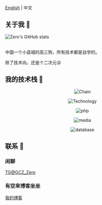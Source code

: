 <!--切换语言-->

[English](https://github.com/Groupguanfang/groupguanfang/blob/main/EN_US.md)
|
中文

## 关于我 🌈
![Zero's GitHub stats](https://github-readme-stats.vercel.app/api?username=Groupguanfang&show_icons=true&theme=radical)  
<br>

中国一个小县城的高三狗，所有技术都是自学的。

除了技术向，还是个二次元😜

## 我的技术栈 📲

<div align="center">

![Chain](https://skillicons.dev/icons?perline=5&i=git,github)

![Technology](https://skillicons.dev/icons?perline=5&i=typescript,javascript,jquery,html,css,md,vue,react,nest,nextjs,nuxtjs,webpack,babel,vite,prisma,sequelize)

![php](https://skillicons.dev/icons?perline=5&i=php,wordpress)

![media](https://skillicons.dev/icons?perline=4&i=ps,pr,ai,an,figma)

![database](https://skillicons.dev/icons?perline=3&i=mysql,mongodb,redis)

</div>

## 联系 💬

### 闲聊

[TG@GCZ_Zero](http://t.me/GCZ_Zero)

### 有空来博客坐坐

[我的博客](https://blog.naily.cc)
